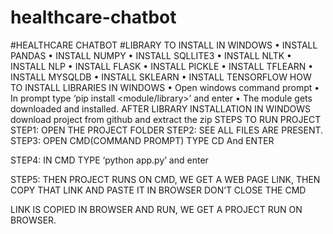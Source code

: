 # healthcare-chatbot
#HEALTHCARE CHATBOT
#LIBRARY TO INSTALL IN WINDOWS
•	INSTALL PANDAS
•	INSTALL NUMPY
•	INSTALL SQLLITE3
•	INSTALL NLTK
•	INSTALL NLP
•	INSTALL FLASK
•	INSTALL PICKLE
•	INSTALL TFLEARN
•	INSTALL MYSQLDB
•	INSTALL SKLEARN
•	INSTALL TENSORFLOW
HOW TO INSTALL LIBRARIES IN WINDOWS
•	Open windows command prompt
•	In prompt type ‘pip install <module/library>’ and enter
•	The module gets downloaded and installed.
AFTER LIBRARY INSTALLATION IN WINDOWS
download project from github and extract the zip
STEPS TO RUN PROJECT
STEP1: OPEN THE PROJECT FOLDER
STEP2: SEE ALL FILES ARE PRESENT.
STEP3: OPEN CMD(COMMAND PROMPT) TYPE CD  <PROJECT FOLDER ADDRESS>  And ENTER
 
STEP4: IN CMD TYPE ‘python app.py’ and enter
 

STEP5: THEN PROJECT RUNS ON CMD, WE GET A WEB PAGE LINK, THEN COPY THAT LINK AND PASTE IT IN BROWSER 
DON’T CLOSE THE CMD
 

LINK IS COPIED IN BROWSER AND RUN, WE GET A PROJECT RUN ON BROWSER.
